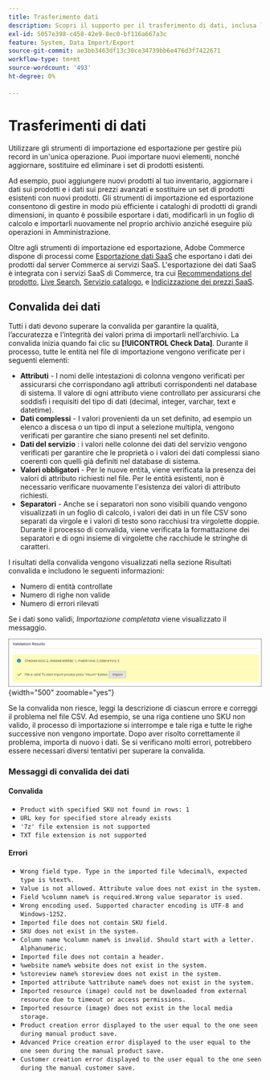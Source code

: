 ```yaml
---
title: Trasferimento dati
description: Scopri il supporto per il trasferimento di dati, inclusa la convalida dei dati.
exl-id: 5057e398-c458-42e9-8ec0-bf116a667a3c
feature: System, Data Import/Export
source-git-commit: ae3bb3463df13c30ce34739bb6e476d3f7422671
workflow-type: tm+mt
source-wordcount: '493'
ht-degree: 0%

---
```


# Trasferimenti di dati

Utilizzare gli strumenti di importazione ed esportazione per gestire più record in un&#39;unica operazione. Puoi importare nuovi elementi, nonché aggiornare, sostituire ed eliminare i set di prodotti esistenti.

Ad esempio, puoi aggiungere nuovi prodotti al tuo inventario, aggiornare i dati sui prodotti e i dati sui prezzi avanzati e sostituire un set di prodotti esistenti con nuovi prodotti. Gli strumenti di importazione ed esportazione consentono di gestire in modo più efficiente i cataloghi di prodotti di grandi dimensioni, in quanto è possibile esportare i dati, modificarli in un foglio di calcolo e importarli nuovamente nel proprio archivio anziché eseguire più operazioni in Amministrazione.

Oltre agli strumenti di importazione ed esportazione, Adobe Commerce dispone di processi come [Esportazione dati SaaS](https://experienceleague.adobe.com/en/docs/commerce-merchant-services/saas-data-export/overview) che esportano i dati dei prodotti dal server Commerce ai servizi SaaS. L&#39;esportazione dei dati SaaS è integrata con i servizi SaaS di Commerce, tra cui [Recommendations del prodotto](https://experienceleague.adobe.com/docs/commerce-merchant-services/product-recommendations/overview.html), [Live Search](https://experienceleague.adobe.com/en/docs/commerce-merchant-services/live-search/overview), [Servizio catalogo](https://experienceleague.adobe.com/en/docs/commerce-merchant-services/catalog-service/guide-overview), e [Indicizzazione dei prezzi SaaS](https://experienceleague.adobe.com/en/docs/commerce-merchant-services/price-indexer/price-indexing).

## Convalida dei dati

Tutti i dati devono superare la convalida per garantire la qualità, l’accuratezza e l’integrità dei valori prima di importarli nell’archivio. La convalida inizia quando fai clic su **[!UICONTROL Check Data]**. Durante il processo, tutte le entità nel file di importazione vengono verificate per i seguenti elementi:

- **Attributi** - I nomi delle intestazioni di colonna vengono verificati per assicurarsi che corrispondano agli attributi corrispondenti nel database di sistema. Il valore di ogni attributo viene controllato per assicurarsi che soddisfi i requisiti del tipo di dati (decimal, integer, varchar, text e datetime).
- **Dati complessi** - I valori provenienti da un set definito, ad esempio un elenco a discesa o un tipo di input a selezione multipla, vengono verificati per garantire che siano presenti nel set definito.
- **Dati del servizio** : i valori nelle colonne dei dati del servizio vengono verificati per garantire che le proprietà o i valori dei dati complessi siano coerenti con quelli già definiti nel database di sistema.
- **Valori obbligatori** - Per le nuove entità, viene verificata la presenza dei valori di attributo richiesti nel file. Per le entità esistenti, non è necessario verificare nuovamente l&#39;esistenza dei valori di attributo richiesti.
- **Separatori** - Anche se i separatori non sono visibili quando vengono visualizzati in un foglio di calcolo, i valori dei dati in un file CSV sono separati da virgole e i valori di testo sono racchiusi tra virgolette doppie. Durante il processo di convalida, viene verificata la formattazione dei separatori e di ogni insieme di virgolette che racchiude le stringhe di caratteri.

I risultati della convalida vengono visualizzati nella sezione Risultati convalida e includono le seguenti informazioni:

- Numero di entità controllate
- Numero di righe non valide
- Numero di errori rilevati

Se i dati sono validi, _Importazione completata_ viene visualizzato il messaggio.

![Messaggio di sistema - file valido](./assets/data-import-validation-message.png){width="500" zoomable="yes"}

Se la convalida non riesce, leggi la descrizione di ciascun errore e correggi il problema nel file CSV. Ad esempio, se una riga contiene uno SKU non valido, il processo di importazione si interrompe e tale riga e tutte le righe successive non vengono importate. Dopo aver risolto correttamente il problema, importa di nuovo i dati. Se si verificano molti errori, potrebbero essere necessari diversi tentativi per superare la convalida.

### Messaggi di convalida dei dati

#### Convalida

- `Product with specified SKU not found in rows: 1`
- `URL key for specified store already exists`
- `'7z' file extension is not supported`
- `TXT file extension is not supported`

#### Errori

- `Wrong field type. Type in the imported file %decimal%, expected type is %text%.`
- `Value is not allowed. Attribute value does not exist in the system.`
- `Field %column name% is required.Wrong value separator is used.`
- `Wrong encoding used. Supported character encoding is UTF-8 and Windows-1252.`
- `Imported file does not contain SKU field.`
- `SKU does not exist in the system.`
- `Column name %column name% is invalid. Should start with a letter. Alphanumeric.`
- `Imported file does not contain a header.`
- `%website name% website does not exist in the system.`
- `%storeview name% storeview does not exist in the system.`
- `Imported attribute %attribute name% does not exist in the system.`
- `Imported resource (image) could not be downloaded from external resource due to timeout or access permissions.`
- `Imported resource (image) does not exist in the local media storage.`
- `Product creation error displayed to the user equal to the one seen during manual product save.`
- `Advanced Price creation error displayed to the user equal to the one seen during the manual product save.`
- `Customer creation error displayed to the user equal to the one seen during the manual customer save.`
